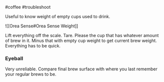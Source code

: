 #coffee #troubleshoot 

Useful to know weight of empty cups used to drink.

![[Orea Sense#Orea Sense Weight]]

Lift everything off the scale. Tare.
Please the cup that has whatever amount of brew in it.
Minus that with empty cup weight to get current brew weight.
Everything has to be quick.

### Eyeball
Very unreliable. Compare final brew surface with where you last remember your regular brews to be.